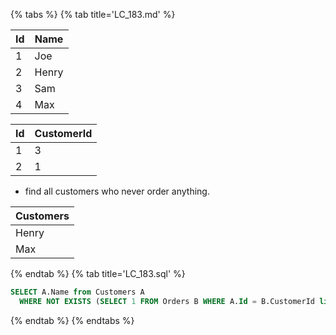 {% tabs %}
{% tab title='LC_183.md' %}

| Id  | Name  |
| --- | ----- |
| 1   | Joe   |
| 2   | Henry |
| 3   | Sam   |
| 4   | Max   |

| Id  | CustomerId |
| --- | ---------- |
| 1   | 3          |
| 2   | 1          |

* find all customers who never order anything.


| Customers |
| --------- |
| Henry     |
| Max       |

{% endtab %}
{% tab title='LC_183.sql' %}

```sql
SELECT A.Name from Customers A
  WHERE NOT EXISTS (SELECT 1 FROM Orders B WHERE A.Id = B.CustomerId limit 1)
```

{% endtab %}
{% endtabs %}